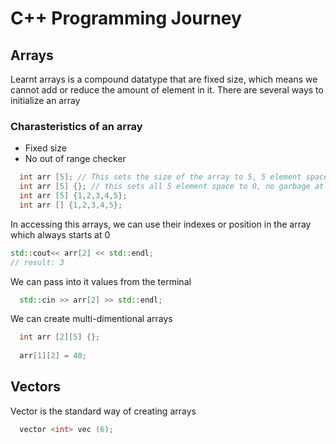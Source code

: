 # C++ Programming Journey

## Arrays

Learnt arrays is a compound datatype that are fixed size, which means we cannot add or reduce the amount of element in it. There are several ways to initialize an array


### Charasteristics of an array

- Fixed size
- No out of range checker


```c++
  int arr [5]; // This sets the size of the array to 5, 5 element spaces are generated and each contains garbage values.
  int arr [5] {}; // this sets all 5 element space to 0, no garbage at all
  int arr [5] {1,2,3,4,5}; 
  int arr [] {1,2,3,4,5};
```


In accessing this arrays, we can use their indexes or position in the array which always starts at 0

```c++
std::cout<< arr[2] << std::endl;
// result: 3

```

We can pass into it values from the terminal

```c++
  std::cin >> arr[2] >> std::endl;
```

We can create multi-dimentional arrays 

```c++
  int arr [2][5] {};
  
  arr[1][2] = 40;
```



## Vectors

Vector is the standard way of creating arrays

```c++
  vector <int> vec (6);
```

